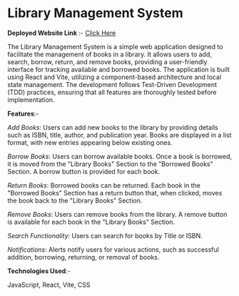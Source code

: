 ﻿# Library Management System

**Deployed Website Link** :-  [Click Here](https://library-management-system-sigma-two.vercel.app/)

The Library Management System is a simple web application designed to facilitate the management of books in a library. It allows users to add, search, borrow, return, and remove books, providing a user-friendly interface for tracking available and borrowed books. The application is built using React and Vite, utilizing a component-based architecture and local state management. The development follows Test-Driven Development (TDD) practices, ensuring that all features are thoroughly tested before implementation.

**Features**:-

*Add Books*: Users can add new books to the library by providing details such as ISBN, title, author, and publication year. Books are displayed in a list format, with new entries appearing below existing ones.<br>

*Borrow Books*: Users can borrow available books. Once a book is borrowed, it is moved from the "Library Books" Section to the "Borrowed Books" Section. A borrow button is provided for each book.<br>

*Return Books*: Borrowed books can be returned. Each book in the "Borrowed Books" Section has a return button that, when clicked, moves the book back to the "Library Books" Section.<br>

*Remove Books*: Users can remove books from the library. A remove button is available for each book in the "Library Books" Section.<br>

*Search Functionality*: Users can search for books by Title or ISBN.<br>

*Notifications*: Alerts notify users for various actions, such as successful addition, borrowing, returning, or removal of books.<br>

**Technologies Used**:-

JavaScript, React, Vite, CSS

